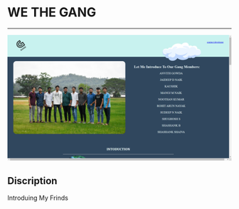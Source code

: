 # WE THE GANG
 ****
 <img src="https://github.com/sudeepnn/gang/blob/main/imgaes/Screenshot%20(260).png"> <br>
 ## Discription
 Introduing My Frinds 
